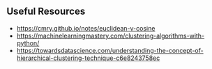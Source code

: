 ## Useful Resources
+ https://cmry.github.io/notes/euclidean-v-cosine
+ https://machinelearningmastery.com/clustering-algorithms-with-python/
+ https://towardsdatascience.com/understanding-the-concept-of-hierarchical-clustering-technique-c6e8243758ec
